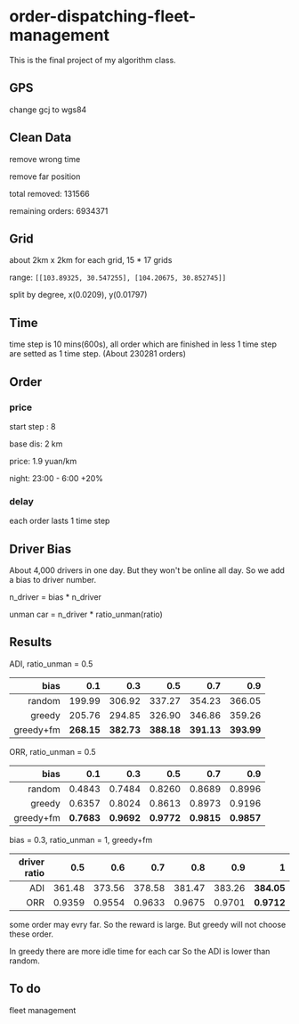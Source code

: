 # order-dispatching-fleet-management

This is the final project of my algorithm class.

## GPS

change gcj to wgs84

## Clean Data

remove wrong time

remove far position

total removed: 131566

remaining orders: 6934371

## Grid

about 2km x 2km for each grid, 15 * 17 grids

range: `[[103.89325, 30.547255], [104.20675, 30.852745]]`

split by degree, x(0.0209), y(0.01797)

## Time

time step is 10 mins(600s), all order which are finished in less 1 time step are setted as 1 time step. (About 230281 orders)

## Order

### price

start step : 8

base dis: 2 km

price: 1.9 yuan/km

night: 23:00 - 6:00 +20%

### delay

each order lasts 1 time step

## Driver Bias

About 4,000 drivers in one day. But they won't be online all day. So we add a bias to driver number.

n_driver = bias * n_driver

unman car = n_driver * ratio_unman(ratio)

## Results

ADI, ratio_unman = 0.5

|   bias    | 0.1    | 0.3    | 0.5    | 0.7    | 0.9
---:|---:|---:|---:|---:|---:
random      | 199.99 | 306.92 | 337.27 | 354.23 | 366.05
greedy      | 205.76 | 294.85 | 326.90 | 346.86 | 359.26
greedy+fm   | **268.15** | **382.73** | **388.18** | **391.13** | **393.99**

ORR, ratio_unman = 0.5

|   bias    | 0.1    | 0.3    | 0.5    | 0.7    | 0.9
---:|---:|---:|---:|---:|---:
random      | 0.4843 | 0.7484 | 0.8260 | 0.8689 | 0.8996
greedy      | 0.6357 | 0.8024 | 0.8613 | 0.8973 | 0.9196
greedy+fm   | **0.7683** | **0.9692** | **0.9772** | **0.9815** | **0.9857**

bias = 0.3, ratio_unman = 1, greedy+fm

| driver ratio  | 0.5    | 0.6    | 0.7    | 0.8    | 0.9    | 1
---:|---:|---:|---:|---:|---:|---:
ADI             | 361.48 | 373.56 | 378.58 | 381.47 | 383.26 | **384.05**
ORR             | 0.9359 | 0.9554 | 0.9633 | 0.9675 | 0.9701 | **0.9712**

some order may evry far. So the reward is large. But greedy will not choose these order.

In greedy there are more idle time for each car So the ADI is lower than random.

## To do

fleet management
